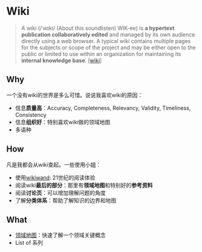 # Wiki

> A wiki (/ˈwɪki/ (About this soundlisten) WIK-ee) is **a hypertext publication collaboratively edited** and managed by its own audience directly using a web browser. A typical wiki contains multiple pages for the subjects or scope of the project and may be either open to the public or limited to use within an organization for maintaining its **internal knowledge base**. [[wiki](https://www.wikiwand.com/en/Wiki)]

## Why

一个没有wiki的世界是多么可惜。说说我喜欢wiki的原因：

* 信息**质量高**：Accuracy, Completeness, Relevancy, Validity, Timeliness, Consistency
* 信息**组织好**：特别喜欢wiki做的领域地图
* 多语种

## How

凡是我都会从wiki查起。一些使用小姐：

* 使用[wikiwand](https://chrome.google.com/webstore/detail/wikiwand-wikipedia-modern/emffkefkbkpkgpdeeooapgaicgmcbolj?hl=en-US): 21世纪的阅读体验
* 阅读wiki**最后的部分**：那里有**领域地图**和特别好的**参考资料**
* 阅读**讨论页**：可以增加理解问题的角度
* 了解**分类体系**：帮助了解知识的边界和地图


## What 

* [领域地图](https://i.imgur.com/joEJJWs.png)：快速了解一个领域关键概念
* List of 系列
